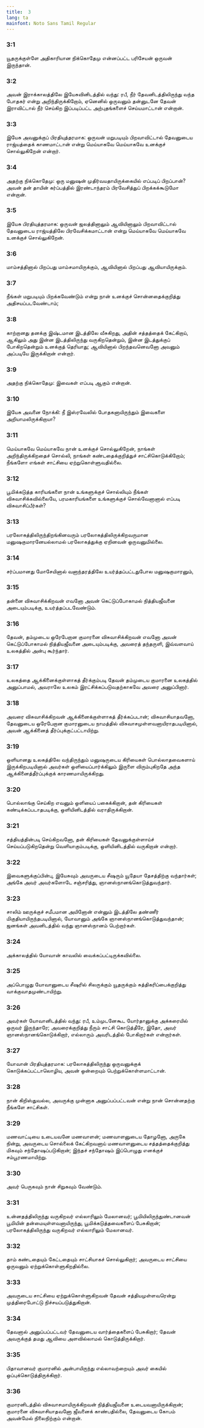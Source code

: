 ```yaml
---
title:  3
lang: ta
mainfont: Noto Sans Tamil Regular
---
```


###  3:1

யூதருக்குள்ளே அதிகாரியான நிக்கொதேமு என்னப்பட்ட பரிசேயன் ஒருவன் இருந்தான்.

###  3:2

அவன் இராக்காலத்திலே இயேசுவினிடத்தில் வந்து: ரபீ, நீர் தேவனிடத்திலிருந்து வந்த போதகர் என்று அறிந்திருக்கிறோம், ஏனெனில் ஒருவனும் தன்னுடனே தேவன் இராவிட்டால் நீர் செய்கிற இப்படிப்பட்ட அற்புதங்களைச் செய்யமாட்டான் என்றான்.

###  3:3

இயேசு அவனுக்குப் பிரதியுத்தரமாக: ஒருவன் மறுபடியும் பிறவாவிட்டால் தேவனுடைய ராஜ்யத்தைக் காணமாட்டான் என்று மெய்யாகவே மெய்யாகவே உனக்குச் சொல்லுகிறேன் என்றார்.

###  3:4

அதற்கு நிக்கொதேமு: ஒரு மனுஷன் முதிர்வயதாயிருக்கையில் எப்படிப் பிறப்பான்? அவன் தன் தாயின் கர்ப்பத்தில் இரண்டாந்தரம் பிரவேசித்துப் பிறக்கக்கூடுமோ என்றான்.

###  3:5

இயேசு பிரதியுத்தரமாக: ஒருவன் ஜலத்தினாலும் ஆவியினாலும் பிறவாவிட்டால் தேவனுடைய ராஜ்யத்திலே பிரவேசிக்கமாட்டான் என்று மெய்யாகவே மெய்யாகவே உனக்குச் சொல்லுகிறேன்.

###  3:6

மாம்சத்தினால் பிறப்பது மாம்சமாயிருக்கும், ஆவியினால் பிறப்பது ஆவியாயிருக்கும்.

###  3:7

நீங்கள் மறுபடியும் பிறக்கவேண்டும் என்று நான் உனக்குச் சொன்னதைக்குறித்து அதிசயப்படவேண்டாம்;

###  3:8

காற்றானது தனக்கு இஷ்டமான இடத்திலே வீசுகிறது, அதின் சத்தத்தைக் கேட்கிறாய், ஆகிலும் அது இன்ன இடத்திலிருந்து வருகிறதென்றும், இன்ன இடத்துக்குப் போகிறதென்றும் உனக்குத் தெரியாது; ஆவியினால் பிறந்தவனெவனோ அவனும் அப்படியே இருக்கிறான் என்றார்.

###  3:9

அதற்கு நிக்கொதேமு: இவைகள் எப்படி ஆகும் என்றான்.

###  3:10

இயேசு அவனை நோக்கி: நீ இஸ்ரவேலில் போதகனாயிருந்தும் இவைகளை அறியாமலிருக்கிறாயா?

###  3:11

மெய்யாகவே மெய்யாகவே நான் உனக்குச் சொல்லுகிறேன், நாங்கள் அறிந்திருக்கிறதைச் சொல்லி, நாங்கள் கண்டதைக்குறித்துச் சாட்சிகொடுக்கிறோம்; நீங்களோ எங்கள் சாட்சியை ஏற்றுகொள்ளுவதில்லை.

###  3:12

பூமிக்கடுத்த காரியங்களை நான் உங்களுக்குச் சொல்லியும் நீங்கள் விசுவாசிக்கவில்லையே, பரமகாரியங்களை உங்களுக்குச் சொல்வேனானால் எப்படி விசுவாசிப்பீர்கள்?

###  3:13

பரலோகத்திலிருந்திறங்கினவரும் பரலோகத்திலிருக்கிறவருமான மனுஷகுமாரனேயல்லாமல் பரலோகத்துக்கு ஏறினவன் ஒருவனுமில்லை.

###  3:14

சர்ப்பமானது மோசேயினால் வனாந்தரத்திலே உயர்த்தப்பட்டதுபோல மனுஷகுமாரனும்,

###  3:15

தன்னை விசுவாசிக்கிறவன் எவனோ அவன் கெட்டுப்போகாமல் நித்தியஜீவனை அடையும்படிக்கு, உயர்த்தப்படவேண்டும்.

###  3:16

தேவன், தம்முடைய ஒரேபேறான குமாரனை விசுவாசிக்கிறவன் எவனோ அவன் கெட்டுப்போகாமல் நித்தியஜீவனை அடையும்படிக்கு, அவரைத் தந்தருளி, இவ்வளவாய் உலகத்தில் அன்பு கூர்ந்தார்.

###  3:17

உலகத்தை ஆக்கினைக்குள்ளாகத் தீர்க்கும்படி தேவன் தம்முடைய குமாரனை உலகத்தில் அனுப்பாமல், அவராலே உலகம் இரட்சிக்கப்படுவதற்காகவே அவரை அனுப்பினார்.

###  3:18

அவரை விசுவாசிக்கிறவன் ஆக்கினைக்குள்ளாகத் தீர்க்கப்படான்; விசுவாசியாதவனோ, தேவனுடைய ஒரேபேறான குமாரனுடைய நாமத்தில் விசுவாசமுள்ளவனாயிராதபடியினால், அவன் ஆக்கினைத் தீர்ப்புக்குட்பட்டாயிற்று.

###  3:19

ஒளியானது உலகத்திலே வந்திருந்தும் மனுஷருடைய கிரியைகள் பொல்லாதவைகளாய் இருக்கிறபடியினால் அவர்கள் ஒளியைப்பார்க்கிலும் இருளை விரும்புகிறதே அந்த ஆக்கினைத்தீர்ப்புக்குக் காரணமாயிருக்கிறது.

###  3:20

பொல்லாங்கு செய்கிற எவனும் ஒளியைப் பகைக்கிறான், தன் கிரியைகள் கண்டிக்கப்படாதபடிக்கு, ஒளியினிடத்தில் வராதிருக்கிறான்.

###  3:21

சத்தியத்தின்படி செய்கிறவனோ, தன் கிரியைகள் தேவனுக்குள்ளாய்ச் செய்யப்படுகிறதென்று வெளியாகும்படிக்கு, ஒளியினிடத்தில் வருகிறான் என்றார்.

###  3:22

இவைகளுக்குப்பின்பு, இயேசுவும் அவருடைய சீஷரும் யூதேயா தேசத்திற்கு வந்தார்கள்; அங்கே அவர் அவர்களோடே சஞ்சரித்து, ஞானஸ்நானங்கொடுத்துவந்தார்.

###  3:23

சாலிம் ஊருக்குச் சமீபமான அயினோன் என்னும் இடத்திலே தண்ணீர் மிகுதியாயிருந்தபடியினால், யோவானும் அங்கே ஞானஸ்நானங்கொடுத்துவந்தான்; ஜனங்கள் அவனிடத்தில் வந்து ஞானஸ்நானம் பெற்றார்கள்.

###  3:24

அக்காலத்தில் யோவான் காவலில் வைக்கப்பட்டிருக்கவில்லை.

###  3:25

அப்பொழுது யோவானுடைய சீஷரில் சிலருக்கும் யூதருக்கும் சுத்திகரிப்பைக்குறித்து வாக்குவாதமுண்டாயிற்று.

###  3:26

அவர்கள் யோவானிடத்தில் வந்து: ரபீ, உம்முடனேகூட யோர்தானுக்கு அக்கரையில் ஒருவர் இருந்தாரே; அவரைக்குறித்து நீரும் சாட்சி கொடுத்தீரே, இதோ, அவர் ஞானஸ்நானங்கொடுக்கிறார், எல்லாரும் அவரிடத்தில் போகிறார்கள் என்றார்கள்.

###  3:27

யோவான் பிரதியுத்தரமாக: பரலோகத்திலிருந்து ஒருவனுக்குக் கொடுக்கப்பட்டாலொழிய, அவன் ஒன்றையும் பெற்றுக்கொள்ளமாட்டான்.

###  3:28

நான் கிறிஸ்துவல்ல, அவருக்கு முன்னாக அனுப்பப்பட்டவன் என்று நான் சொன்னதற்கு நீங்களே சாட்சிகள்.

###  3:29

மணவாட்டியை உடையவனே மணவாளன்; மணவாளனுடைய தோழனோ, அருகே நின்று, அவருடைய சொல்லைக் கேட்கிறவனாய் மணவாளனுடைய சத்தத்தைக்குறித்து மிகவும் சந்தோஷப்படுகிறான்; இந்தச் சந்தோஷம் இப்பொழுது எனக்குச் சம்பூரணமாயிற்று.

###  3:30

அவர் பெருகவும் நான் சிறுகவும் வேண்டும்.

###  3:31

உன்னதத்திலிருந்து வருகிறவர் எல்லாரிலும் மேலானவர்; பூமியிலிருந்துண்டானவன் பூமியின் தன்மையுள்ளவனாயிருந்து, பூமிக்கடுத்தவைகளைப் பேசுகிறான்; பரலோகத்திலிருந்து வருகிறவர் எல்லாரிலும் மேலானவர்.

###  3:32

தாம் கண்டதையும் கேட்டதையும் சாட்சியாகச் சொல்லுகிறார்; அவருடைய சாட்சியை ஒருவனும் ஏற்றுக்கொள்ளுகிறதில்லை.

###  3:33

அவருடைய சாட்சியை ஏற்றுக்கொள்ளுகிறவன் தேவன் சத்தியமுள்ளவரென்று முத்திரைபோட்டு நிச்சயப்படுத்துகிறான்.

###  3:34

தேவனால் அனுப்பப்பட்டவர் தேவனுடைய வார்த்தைகளைப் பேசுகிறார்; தேவன் அவருக்குத் தமது ஆவியை அளவில்லாமல் கொடுத்திருக்கிறார்.

###  3:35

பிதாவானவர் குமாரனில் அன்பாயிருந்து எல்லாவற்றையும் அவர் கையில் ஒப்புக்கொடுத்திருக்கிறார்.

###  3:36

குமாரனிடத்தில் விசுவாசமாயிருக்கிறவன் நித்தியஜீவனை உடையவனாயிருக்கிறான்; குமாரனை விசுவாசியாதவனோ ஜீவனைக் காண்பதில்லை, தேவனுடைய கோபம் அவன்மேல் நிலைநிற்கும் என்றான்.

